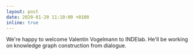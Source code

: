 ```yaml
---
layout: post
date: 2020-01-20 11:10:00 +0100
inline: true
---
```


We're happy to welcome Valentin Vogelmann to INDElab. He'll be working on knowledge graph construction from dialogue.
